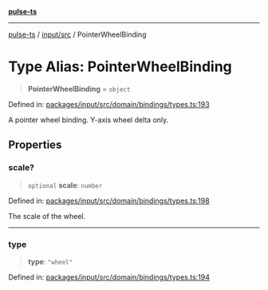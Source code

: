 [**pulse-ts**](../../../README.md)

***

[pulse-ts](../../../README.md) / [input/src](../README.md) / PointerWheelBinding

# Type Alias: PointerWheelBinding

> **PointerWheelBinding** = `object`

Defined in: [packages/input/src/domain/bindings/types.ts:193](https://github.com/jlehett/pulse-ts/blob/a2a18767041a6b69ca4c5f6131d2de266097750e/packages/input/src/domain/bindings/types.ts#L193)

A pointer wheel binding. Y-axis wheel delta only.

## Properties

### scale?

> `optional` **scale**: `number`

Defined in: [packages/input/src/domain/bindings/types.ts:198](https://github.com/jlehett/pulse-ts/blob/a2a18767041a6b69ca4c5f6131d2de266097750e/packages/input/src/domain/bindings/types.ts#L198)

The scale of the wheel.

***

### type

> **type**: `"wheel"`

Defined in: [packages/input/src/domain/bindings/types.ts:194](https://github.com/jlehett/pulse-ts/blob/a2a18767041a6b69ca4c5f6131d2de266097750e/packages/input/src/domain/bindings/types.ts#L194)

